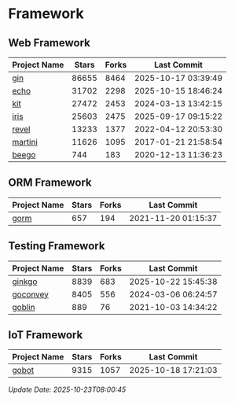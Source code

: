 # Framework

## Web Framework
| Project Name | Stars | Forks | Last Commit |
| ------------ | ----- | ----- | ----------- |
| [gin](https://github.com/gin-gonic/gin) | 86655 | 8464 | 2025-10-17 03:39:49 |
| [echo](https://github.com/labstack/echo) | 31702 | 2298 | 2025-10-15 18:46:24 |
| [kit](https://github.com/go-kit/kit) | 27472 | 2453 | 2024-03-13 13:42:15 |
| [iris](https://github.com/kataras/iris) | 25603 | 2475 | 2025-09-17 09:15:22 |
| [revel](https://github.com/revel/revel) | 13233 | 1377 | 2022-04-12 20:53:30 |
| [martini](https://github.com/go-martini/martini) | 11626 | 1095 | 2017-01-21 21:58:54 |
| [beego](https://github.com/astaxie/beego) | 744 | 183 | 2020-12-13 11:36:23 |

## ORM Framework
| Project Name | Stars | Forks | Last Commit |
| ------------ | ----- | ----- | ----------- |
| [gorm](https://github.com/jinzhu/gorm) | 657 | 194 | 2021-11-20 01:15:37 |

## Testing Framework
| Project Name | Stars | Forks | Last Commit |
| ------------ | ----- | ----- | ----------- |
| [ginkgo](https://github.com/onsi/ginkgo) | 8839 | 683 | 2025-10-22 15:45:38 |
| [goconvey](https://github.com/smartystreets/goconvey) | 8405 | 556 | 2024-03-06 06:24:57 |
| [goblin](https://github.com/franela/goblin) | 889 | 76 | 2021-10-03 14:34:22 |

## IoT Framework
| Project Name | Stars | Forks | Last Commit |
| ------------ | ----- | ----- | ----------- |
| [gobot](https://github.com/hybridgroup/gobot) | 9315 | 1057 | 2025-10-18 17:21:03 |

*Update Date: 2025-10-23T08:00:45*
